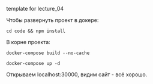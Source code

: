 template for lecture_04

Чтобы развернуть проект в докере:

```
cd code && npm install
```
В корне проекта:
```
docker-compose build --no-cache
```
```
docker-compose up -d
```
Открываем localhost:30000, видим сайт - всё хорошо.